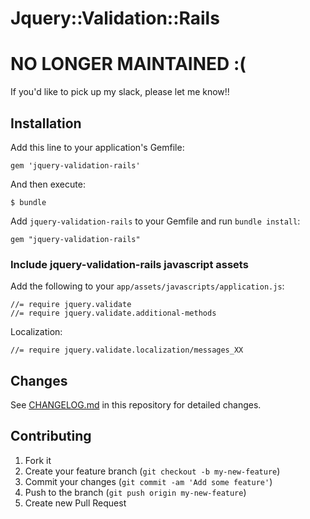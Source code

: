 # Jquery::Validation::Rails

# NO LONGER MAINTAINED :(

If you'd like to pick up my slack, please let me know!!

## Installation

Add this line to your application's Gemfile:

    gem 'jquery-validation-rails'

And then execute:

    $ bundle

Add `jquery-validation-rails` to your Gemfile and run `bundle install`:

    gem "jquery-validation-rails"

### Include jquery-validation-rails javascript assets

Add the following to your `app/assets/javascripts/application.js`:

    //= require jquery.validate
    //= require jquery.validate.additional-methods

Localization:

    //= require jquery.validate.localization/messages_XX

## Changes

See [CHANGELOG.md](CHANGELOG.md) in this repository for detailed changes.

## Contributing

1. Fork it
2. Create your feature branch (`git checkout -b my-new-feature`)
3. Commit your changes (`git commit -am 'Add some feature'`)
4. Push to the branch (`git push origin my-new-feature`)
5. Create new Pull Request
